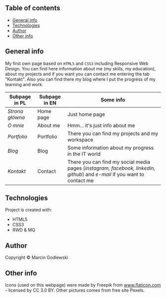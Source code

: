 ## Table of contents
* [General info](#general-info)
* [Technologies](#technologies)
* [Author](#author)
* [Other info](#other-info)

## General info
My first own page based on `HTML5` and `CSS3` including Responsive Web Design.
You can find here information about me (my skills, my education), about my projects and if you want you can contact me entering the tab "Kontakt".
Also you can find there my blog where I put the progress of my learning and work.

**Subpage in PL** | **Subpage in EN** | **Some info**
--- | --- | ---
*Strona główna* | Home page | Just home page
*O mnie* | About me | Hmm... it's just info about me
*Portfolio* | Portfolio | There you can find my projects and my workspace
*Blog* | Blog | Some information about my progress in the IT world
*Kontakt* | Contact | There you can find my social media pages (*instagram, facebook, linkedin, github*) and *e-mail* if you want to contact me
	
## Technologies
Project is created with:
* HTML5
* CSS3
* RWD & MQ

## Author
Copyright © Marcin Godlewski

## Other info
Icons (used on this webpage) were made by Freepik from www.flaticon.com - licensed by CC 3.0 BY.
Other pictures comes from free site Pexels.
